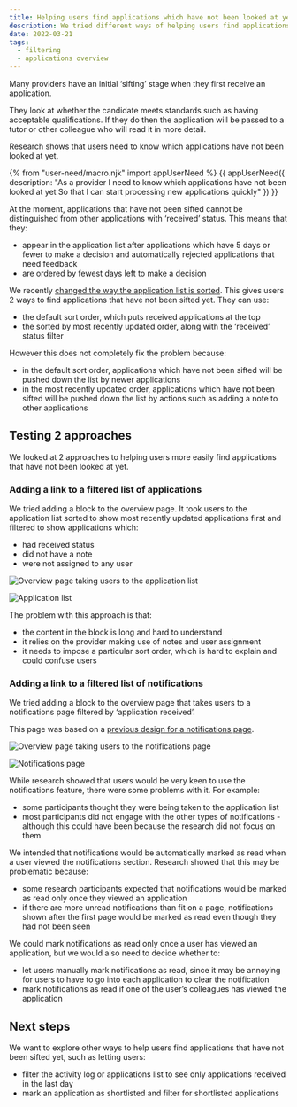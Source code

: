 ```yaml
---
title: Helping users find applications which have not been looked at yet
description: We tried different ways of helping users find applications which have not been looked at yet.
date: 2022-03-21
tags:
  - filtering
  - applications overview
---
```


Many providers have an initial ‘sifting’ stage when they first receive an application.

They look at whether the candidate meets standards such as having acceptable qualifications. If they do then the application will be passed to a tutor or other colleague who will read it in more detail.

Research shows that users need to know which applications have not been looked at yet.

{% from "user-need/macro.njk" import appUserNeed %}
{{ appUserNeed({
  description: "As a provider
I need to know which applications have not been looked at yet
So that I can start processing new applications quickly"
}) }}

At the moment, applications that have not been sifted cannot be distinguished from other applications with ‘received’ status. This means that they:

- appear in the application list after applications which have 5 days or fewer to make a decision and automatically rejected applications that need feedback
- are ordered by fewest days left to make a decision

We recently [changed the way the application list is sorted](/manage-teacher-training-applications/sorting-the-application-list-in-different-ways/). This gives users 2 ways to find applications that have not been sifted yet. They can use:

- the default sort order, which puts received applications at the top
- the sorted by most recently updated order, along with the ‘received’ status filter

However this does not completely fix the problem because:

- in the default sort order, applications which have not been sifted will be pushed down the list by newer applications
- in the most recently updated order, applications which have not been sifted will be pushed down the list by actions such as adding a note to other applications

## Testing 2 approaches

We looked at 2 approaches to helping users more easily find applications that have not been looked at yet.

### Adding a link to a filtered list of applications

We tried adding a block to the overview page. It took users to the application list sorted to show most recently updated applications first and filtered to show applications which:

- had received status
- did not have a note
- were not assigned to any user

![Overview page taking users to the application list](option1--overview.png "Overview page taking users to the application list")

![Application list](option1--application-list.png "Application list")

The problem with this approach is that:

- the content in the block is long and hard to understand
- it relies on the provider making use of notes and user assignment
- it needs to impose a particular sort order, which is hard to explain and could confuse users

### Adding a link to a filtered list of notifications

We tried adding a block to the overview page that takes users to a notifications page filtered by ‘application received’.

This page was based on a [previous design for a notifications page](/manage-teacher-training-applications/notifications-iteration/).

![Overview page taking users to the notifications page](option2--overview.png "Overview page taking users to the notifications page")

![Notifications page](option2--notifications.png "Notifications page")

While research showed that users would be very keen to use the notifications feature, there were some problems with it. For example:

- some participants thought they were being taken to the application list
- most participants did not engage with the other types of notifications - although this could have been because the research did not focus on them

We intended that notifications would be automatically marked as read when a user viewed the notifications section. Research showed that this may be problematic because:

- some research participants expected that notifications would be marked as read only once they viewed an application
- if there are more unread notifications than fit on a page, notifications shown after the first page would be marked as read even though they had not been seen

We could mark notifications as read only once a user has viewed an application, but we would also need to decide whether to:

- let users manually mark notifications as read, since it may be annoying for users to have to go into each application to clear the notification
- mark notifications as read if one of the user’s colleagues has viewed the application

## Next steps

We want to explore other ways to help users find applications that have not been sifted yet, such as letting users:

- filter the activity log or applications list to see only applications received in the last day
- mark an application as shortlisted and filter for shortlisted applications
